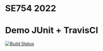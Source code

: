 # SE754 2022
# Demo JUnit + TravisCI

[![Build Status](https://app.travis-ci.com/valerio-terragni/SOFTENG754-2022-JUnit-TravisCI-DEMO.svg?branch=main)](https://app.travis-ci.com/valerio-terragni/SOFTENG754-2022-JUnit-TravisCI-DEMO)
